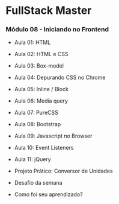 # FullStack Master

### Módulo 08 - Iniciando no Frontend

- Aula 01: HTML

- Aula 02: HTML e CSS

- Aula 03: Box-model

- Aula 04: Depurando CSS no Chrome

- Aula 05: Inline / Block

- Aula 06: Media query

- Aula 07: PureCSS

- Aula 08: Bootstrap

- Aula 09: Javascript no Browser

- Aula 10: Event Listeners

- Aula 11: jQuery

- Projeto Prático: Conversor de Unidades

- Desafio da semana

- Como foi seu aprendizado?
